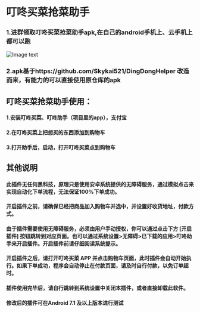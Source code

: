 # 叮咚买菜抢菜助手

### 1.进群领取叮咚买菜抢菜助手apk,在自己的android手机上、云手机上都可以跑
![Image text](https://github.com/chenyaoswu/dingdongmaicai/blob/main/wechat.png)

### 2.apk基于https://github.com/Skykai521/DingDongHelper 改造而来，有能力的可以直接使用原仓库的apk




## 叮咚买菜抢菜助手使用：
#### 1.安装叮咚买菜、叮咚助手（项目里的app），支付宝
#### 2.在叮咚买菜上把想买的东西添加到购物车
#### 3.打开助手后，启动，打开叮咚买菜点到购物车

## 其他说明
#### 此插件无任何黑科技，原理只是使用安卓系统提供的无障碍服务，通过模拟点击来实现自动化下单流程，无法保证100%下单成功。
#### 开启插件之前，请确保已经把商品加入购物车并选中，并设置好收货地址，付款方式。
#### 由于插件需要使用无障碍服务，必须由用户手动授权，你可以通过点击下方 [开启插件] 按钮跳转到对应页面。也可以通过系统设置>无障碍>已下载的应用>叮咚助手来开启插件。开启插件前请仔细阅读系统提示。
#### 开启插件之后，请打开叮咚买菜 APP 并点击购物车页面，此时插件会自动开始执行。如果下单成功，程序会自动停止在付款页面，请及时自行付款，以免订单超时。
#### 插件使用完毕后，请自行跳转到系统设置中关闭本插件，或者直接卸载此软件。
#### 修改后的插件可在Android 7.1 及以上版本进行测试








